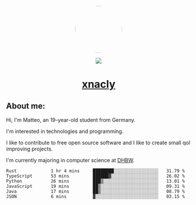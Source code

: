 <p align="center">
  <img style="border-radius: 100px" width="128" height="128" src="https://avatars.githubusercontent.com/u/47723417?v=4"/>
</p>
<p align="center">
  <img src="https://komarev.com/ghpvc/?username=xnacly&&style=flat-square"/>
</p>

<h1 align="center"><a href="https://xnacly.me"> xnacly</a> </h1>

<h2> About me:</h2>

<p>Hi, I'm Matteo, an 19-year-old student from Germany. </p>
<p>I'm interested in technologies and programming.</p>
<p>I like to contribute to free open source software and I like to create small qol improving projects.</p>
<p>I'm currently majoring in computer science at <a href="https://www.dhbw.de/startseite">DHBW</a>.</p>

<!--START_SECTION:waka-->

```text
Rust             1 hr 4 mins     ████████░░░░░░░░░░░░░░░░░   31.79 %
TypeScript       53 mins         ██████▓░░░░░░░░░░░░░░░░░░   26.02 %
Python           26 mins         ███▒░░░░░░░░░░░░░░░░░░░░░   13.01 %
JavaScript       19 mins         ██▒░░░░░░░░░░░░░░░░░░░░░░   09.31 %
Java             17 mins         ██▒░░░░░░░░░░░░░░░░░░░░░░   08.79 %
JSON             6 mins          ▓░░░░░░░░░░░░░░░░░░░░░░░░   03.15 %
```

<!--END_SECTION:waka-->
